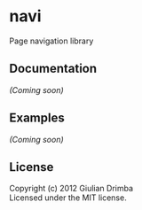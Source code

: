 # navi

Page navigation library

## Documentation
_(Coming soon)_

## Examples
_(Coming soon)_

## License
Copyright (c) 2012 Giulian Drimba  
Licensed under the MIT license.
